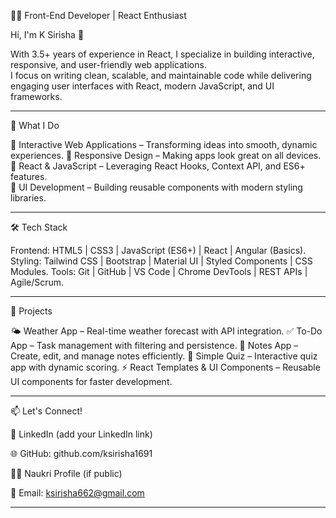 👩‍💻 Front-End Developer | React Enthusiast  

Hi, I'm K Sirisha 👋 

With 3.5+ years of experience in React, I specialize in building interactive, responsive, and user-friendly web applications.  
I focus on writing clean, scalable, and maintainable code while delivering engaging user interfaces with React, modern JavaScript, and UI frameworks.  

---

🔭 What I Do  

🎯 Interactive Web Applications – Transforming ideas into smooth, dynamic experiences. 
🎯 Responsive Design – Making apps look great on all devices.  
🎯 React & JavaScript – Leveraging React Hooks, Context API, and ES6+ features.  
🎯 UI Development – Building reusable components with modern styling libraries.  

---

🛠️ Tech Stack 

Frontend: HTML5 | CSS3 | JavaScript (ES6+) | React | Angular (Basics). 
Styling: Tailwind CSS | Bootstrap | Material UI | Styled Components | CSS Modules.
Tools: Git | GitHub | VS Code | Chrome DevTools | REST APIs | Agile/Scrum.

---

🚀 Projects  

🌤️ Weather App – Real-time weather forecast with API integration.
✅ To-Do App – Task management with filtering and persistence.
📝 Notes App – Create, edit, and manage notes efficiently.
🎯 Simple Quiz – Interactive quiz app with dynamic scoring.
⚡ React Templates & UI Components – Reusable UI components for faster development.

---

📫 Let's Connect!

💼 LinkedIn
 (add your LinkedIn link)

🌐 GitHub: github.com/ksirisha1691

🧑‍💼 Naukri Profile
 (if public)

📧 Email: ksirisha662@gmail.com

---
